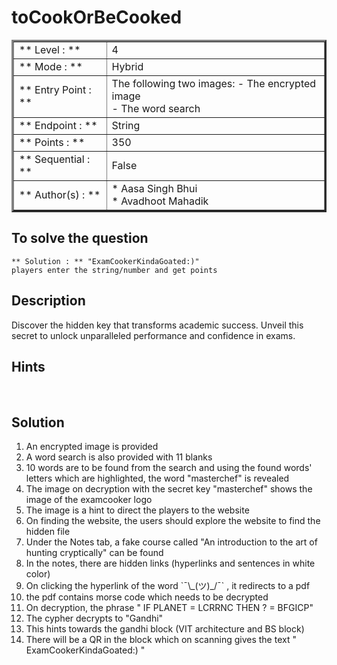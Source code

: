 # toCookOrBeCooked

<table border=3 >
<tr>
    <td>** Level : **</td>
    <td> 4 </td>
</tr>
<tr>
    <td>** Mode : **</td>
    <td>Hybrid</td>
</tr>
<tr>
    <td>** Entry Point : ** </td>
    <td> The following two images:
			- The encrypted image </br>
			- The word search</td>
</tr>
<tr>
    <td>** Endpoint : ** </td>
    <td>String</td>
</tr>
<tr>
    <td>** Points : **</td>
    <td> 350 </td>
</tr>
<tr>
    <td>** Sequential : ** </td>
    <td>False</td>
</tr>
<tr>
    <td>** Author(s) : ** </td>
    <td> * Aasa Singh Bhui </br> * Avadhoot Mahadik</td>
</tr>
</table>


## To solve the question 
    ** Solution : ** "ExamCookerKindaGoated:)"
    players enter the string/number and get points

## Description 

Discover the hidden key that transforms academic success. Unveil this secret to unlock unparalleled performance and confidence in exams.


## Hints

<br>
<ol>
</ol>

## Solution

<ol>
	<li> An encrypted image is provided </li> 
	<li>A word search is also provided with 11 blanks 
	</li>
	<li> 10 words are to be found from the search and using the found words' letters which are highlighted, the word "masterchef" is revealed
	</li>
	<li> The image on decryption with the secret key "masterchef" shows the image of the examcooker logo
	</li>
	<li>The image is a hint to direct the players to the website 
	<li> On finding the website, the users should explore the website to find the hidden file </li>
	<li> Under the Notes tab, a fake course called "An introduction to the art of hunting cryptically" can be found </li>
	<li> In the notes, there are hidden links (hyperlinks and sentences in white color)
	</li>
	<li> On clicking the hyperlink of the word `¯\_(ツ)_/¯`  , it redirects to a pdf
	</li>
	<li> the pdf contains morse code which needs to be decrypted 
	</li>
	<li> On decryption, the phrase " IF PLANET = LCRRNC THEN ? = BFGICP"
	</li>
	<li> The cypher decrypts to "Gandhi"
	</li>
	<li> This hints towards the gandhi block (VIT architecture and BS block)
	</li>
	<li> There will be a QR in the block which on scanning gives the text " ExamCookerKindaGoated:) "
	</li>
</ol>
